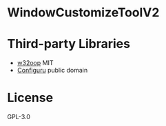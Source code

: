 # WindowCustomizeToolV2

# Third-party Libraries

- [w32oop](https://github.com/shc0743/w32oop)    MIT
- [Configuru](https://github.com/emilk/Configuru)    public domain

# License

GPL-3.0
